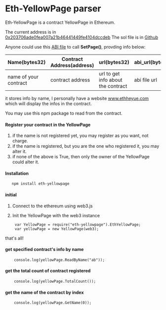Eth-YellowPage parser
=========================

Eth-YellowPage is a contract YellowPage in Ethereum.

The current address is in [0x203706ade0fea007a21b46441449fe4104dccdeb](https://etherchain.org/account/0x203706ade0fea007a21b46441449fe4104dccdeb)
The sol file is in [Github](https://github.com/lkiversonlk/eth-yellowpage/blob/master/contracts/YellowPage.sol)

Anyone could use this [ABI file](https://github.com/lkiversonlk/eth-yellowpage/blob/master/build/contracts/YellowPage.json) to call **SetPage()**, provding info below:

| Name(bytes32) | Contract Address(address) | url(bytes32) | abi_url(bytes32) |
|-|------|-|-|
| name of your contract  |  contract address | url to get info about the contract  | abi file url | 

it stores info by name, I personally have a website www.ethheyue.com which will display the infos in the contract.

You may use this npm package to read from the contract.

#### Register your contract in the YellowPage

1. if the name is not registered yet, you may register as you want, not charge.
2. if the name is registered, but you are the one who registered it, you may alter it.
3. if none of the above is True, then only the owner of the YellowPage could alter it.

#### Installation
       npm install eth-yellowpage
#### initial
1. Connect to the ethereum using web3.js
2. Init the YellowPage with the web3 instance
        
        var YellowPage = require("eth-yellowpage").EthYellowPage;        
        var yellowPage = new YellowPage(web3);
that's all!
#### get specified contract's info by name

        console.log(yellowPage.ReadByName("ab"));

#### get the total count of contract registered

        console.log(yellowPage.TotalCount());

#### get the name of the contract by index

        console.log(yellowPage.GetName(0));



